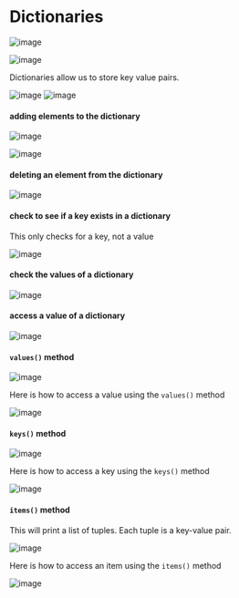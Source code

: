 # Dictionaries

![image](https://user-images.githubusercontent.com/19383145/167268713-018b6e09-1822-4a74-8384-43bd4566920c.png)

![image](https://user-images.githubusercontent.com/19383145/167268747-f7dffc1e-2971-431d-b40b-e4724b9fd44c.png)

Dictionaries allow us to store key value pairs.

![image](https://user-images.githubusercontent.com/19383145/167268833-a74998c8-0c1f-437d-810b-0e0550f895f2.png)
![image](https://user-images.githubusercontent.com/19383145/167268853-a7f2cfaf-d795-4d1f-bf01-f4e8962ae2ec.png)

#### adding elements to the dictionary

![image](https://user-images.githubusercontent.com/19383145/167277993-d9bd2eea-83a5-4786-b4e6-6bb4f0a65a14.png)

![image](https://user-images.githubusercontent.com/19383145/167278027-49789184-7a90-4e25-868b-e6dc8e4bc480.png)

#### deleting an element from the dictionary

![image](https://user-images.githubusercontent.com/19383145/167278110-3cf62f0f-947a-4a5e-b8cc-5771c62579ae.png)

#### check to see if a key exists in a dictionary

This only checks for a key, not a value

![image](https://user-images.githubusercontent.com/19383145/167278148-d6be5d4e-1ecd-475f-931c-5b30418da9d0.png)

#### check the values of a dictionary

![image](https://user-images.githubusercontent.com/19383145/167278176-7889e71e-d258-4aa9-b468-abcef6a7a493.png)

#### access a value of a dictionary

![image](https://user-images.githubusercontent.com/19383145/167278224-b087270d-3237-466c-b7ee-efe564a0f66d.png)

#### `values()` method

![image](https://user-images.githubusercontent.com/19383145/167321354-706fbda6-3d89-4f71-976f-b9b2f2e83d4c.png)

Here is how to access a value using the `values()` method

![image](https://user-images.githubusercontent.com/19383145/167321416-49f7b466-1b0e-4014-96d2-bde7ad4a4598.png)

#### `keys()` method

![image](https://user-images.githubusercontent.com/19383145/167321443-ef47003d-452f-4b59-9805-9ac3f8e104ba.png)

Here is how to access a key using the `keys()` method

![image](https://user-images.githubusercontent.com/19383145/167321472-4c3f81d1-0624-4c6a-8192-e033d0dab132.png)

#### `items()` method

This will print a list of tuples. Each tuple is a key-value pair.

![image](https://user-images.githubusercontent.com/19383145/167321529-7ff5fa7d-16f9-4e83-876d-4c66d340a069.png)

Here is how to access an item using the `items()` method

![image](https://user-images.githubusercontent.com/19383145/167321564-725ff120-a040-4528-979d-0f426ee8146c.png)
